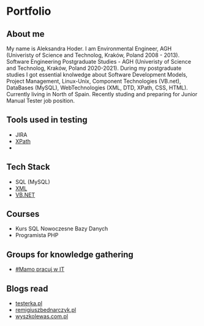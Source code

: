 # Portfolio


## About me
 My name is Aleksandra Hoder.
 I am Environmental Engineer, AGH (Univeristy of Science and Technolog, Kraków, Poland 2008 - 2013). 
 Software Engineering Postgraduate Studies - AGH (Univeristy of Science and Technolog, Kraków, Poland 2020-2021). 
 During my postgraduate studies I got essential knolwedge about Software Development Models, Project Management, Linux-Unix, Component Technologies (VB.net), DataBases (MySQL), 
 WebTechnologies (XML, DTD, XPath, CSS, HTML).
 Currently living in North of Spain.
 Recently studing and preparing for Junior Manual Tester job position.
 
 ## Tools used in testing
 
 * JIRA
 * [XPath](http://xpather.com/)
 * 
 
 ## Tech Stack
 
 * SQL (MySQL)
 * [XML](https://github.com/hoderaleksandra/invoices)
 * [VB.NET](https://github.com/hoderaleksandra/bookstore)
 
 ## Courses
 
 * Kurs SQL Nowoczesne Bazy Danych
 * Programista PHP 
 
 
 ## Groups for knowledge gathering
 
 * [#Mamo pracuj w IT](https://www.facebook.com/groups/mamopracujwit)

 ## Blogs read
 * [testerka.pl](http://testerka.pl)
 * [remigiuszbednarczyk.pl](https://remigiuszbednarczyk.pl/)
 * [wyszkolewas.com.pl](https://www.wyszkolewas.com.pl/)
